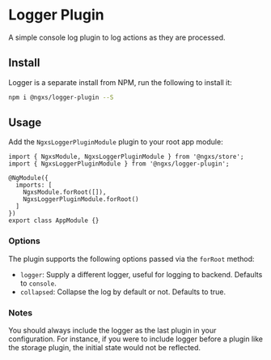 # Logger Plugin
A simple console log plugin to log actions as they are processed.

## Install
Logger is a separate install from NPM, run the following to install it:

```bash
npm i @ngxs/logger-plugin --S
```

## Usage
Add the `NgxsLoggerPluginModule` plugin to your root app module:

```TS
import { NgxsModule, NgxsLoggerPluginModule } from '@ngxs/store';
import { NgxsLoggerPluginModule } from '@ngxs/logger-plugin';

@NgModule({
  imports: [
    NgxsModule.forRoot([]),
    NgxsLoggerPluginModule.forRoot()
  ]
})
export class AppModule {}
```

### Options
The plugin supports the following options passed via the `forRoot` method:

- `logger`: Supply a different logger, useful for logging to backend. Defaults to `console`.
- `collapsed`: Collapse the log by default or not. Defaults to true.

### Notes
You should always include the logger as the last plugin in your configuration.
For instance, if you were to include logger before a plugin like the storage
plugin, the initial state would not be reflected.

